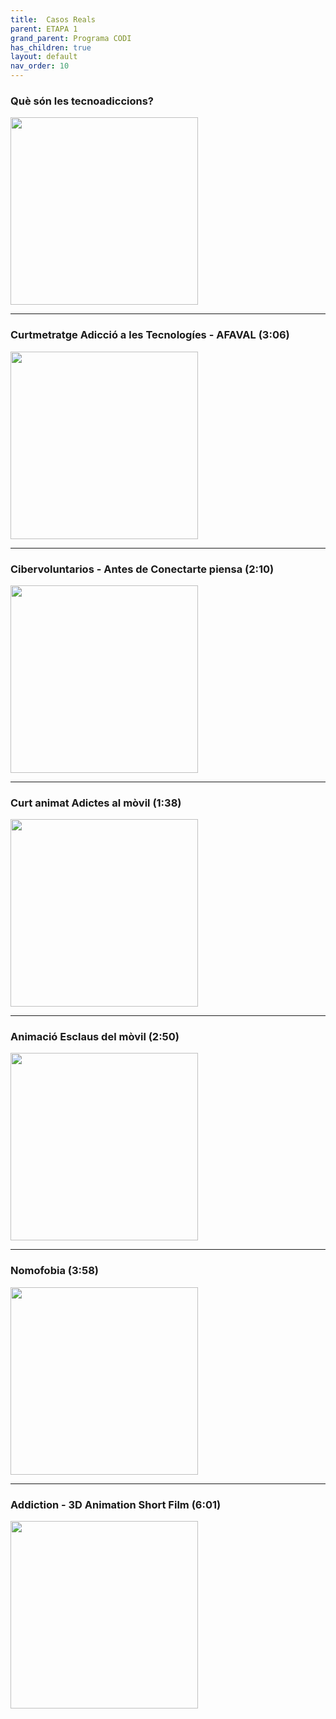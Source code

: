 ```yaml
---
title:  Casos Reals
parent: ETAPA 1
grand_parent: Programa CODI
has_children: true
layout: default
nav_order: 10
---
```

### Què són les tecnoadiccions?

<a href="https://www.youtube.com/watch?v=1IwPb1_vFOY" target="_blank">
  <img src="https://img.youtube.com/vi/1IwPb1_vFOY/hqdefault.jpg" width="300"/>
</a>

---

### Curtmetratge Adicció a les Tecnologíes - AFAVAL (3:06)

<a href="https://www.youtube.com/watch?v=qeJbj0mprTQ" target="_blank">
  <img src="https://img.youtube.com/vi/qeJbj0mprTQ/hqdefault.jpg" width="300"/>
</a>

---

### Cibervoluntarios - Antes de Conectarte piensa (2:10)

<a href="https://www.youtube.com/watch?v=Rmp1EWBaSuc" target="_blank">
  <img src="https://img.youtube.com/vi/Rmp1EWBaSuc/hqdefault.jpg" width="300"/>
</a>

---

### Curt animat Adictes al mòvil (1:38)

<a href="https://www.youtube.com/watch?v=n5zTA4n1E14" target="_blank">
  <img src="https://img.youtube.com/vi/n5zTA4n1E14/hqdefault.jpg" width="300"/>
</a>

---

### Animació Esclaus del mòvil (2:50)

<a href="https://www.youtube.com/watch?v=-bZvXx5Jhak" target="_blank">
  <img src="https://img.youtube.com/vi/-bZvXx5Jhak/hqdefault.jpg" width="300"/>
</a>

---

### Nomofobia (3:58)

<a href="https://www.youtube.com/watch?v=5HSCHQAmjo4" target="_blank">
  <img src="https://img.youtube.com/vi/5HSCHQAmjo4/hqdefault.jpg" width="300"/>
</a>

---

### Addiction - 3D Animation Short Film (6:01)

<a href="https://www.youtube.com/watch?v=rq3U1kYonuw" target="_blank">
  <img src="https://img.youtube.com/vi/rq3U1kYonuw/hqdefault.jpg" width="300"/>
</a>
